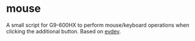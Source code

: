 mouse
=====
A small script for G9-600HX to perform mouse/keyboard operations when clicking the additional button.
Based on [evdev](https://github.com/gvalkov/python-evdev/).
